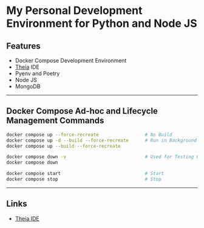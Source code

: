 # My Personal Development Environment for Python and Node JS

## Features

- Docker Compose Development Environment
- [Theia](https://theia-ide.org/) IDE
- Pyenv and Poetry
- Node JS
- MongoDB

---

## Docker Compose Ad-hoc and Lifecycle Management Commands
```bash
docker compose up --force-recreate                 # No Build
docker compose up -d --build --force-recreate      # Run in Background
docker compose up --build --force-recreate

docker compose down -v                             # Used for Testing Only
docker compose down

docker compose start                               # Start
docker compose stop                                # Stop
```

---

## Links
- [Theia IDE](http://127.0.0.1:3000)
